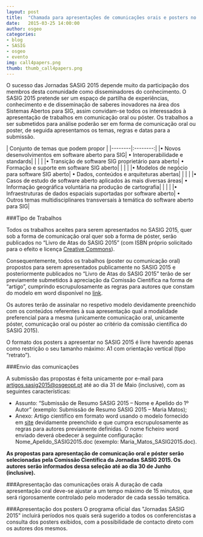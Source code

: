 ```yaml
---
layout: post
title:  "Chamada para apresentações de comunicações orais e posters no SASIG 2015"
date:   2015-03-25 14:00:00
author: osgeo
categories: 
- blog
- SASIG
- osgeo
- evento
img: call4papers.png
thumb: thumb_call4papers.png
---
```



O sucesso das Jornadas SASIG 2015 depende muito da participação dos membros desta comunidade como disseminadores do conhecimento. O SASIG 2015 pretende ser um espaço de partilha de experiências, conhecimento e de disseminação de saberes inovadores na área dos Sistemas Abertos para SIG, assim convidam-se todos os interessados à apresentação de trabalhos em comunicação oral ou póster. Os trabalhos a ser submetidos para análise poderão ser em forma de comunicação oral ou poster, de seguida apresentamos os temas, regras e datas para a submissão.<!--more-->


| Conjunto de temas que podem propor |
|--------|:--------:|
|• Novos desenvolvimentos em software aberto para SIG| • Interoperabilidade e standards|
| | |
|• Transição de software SIG proprietário para aberto| •   Formação e suporte em software SIG aberto|
| | |
|• Modelos de negócio para software SIG aberto| •   Dados, conteúdos e arquiteturas abertas|
| | |
|• Casos de estudo de software aberto aplicados às mais diversas áreas| •    Informação geográfica voluntária na produção de cartografia|
| | |
|• Infraestruturas de dados espaciais suportadas por software aberto| • Outros temas multidisciplinares transversais à temática do software aberto para SIG|


###Tipo de Trabalhos

Todos os trabalhos aceites para serem apresentados no SASIG 2015, quer sob a forma de comunicação oral quer sob a forma de póster, serão publicados no “Livro de Atas do SASIG 2015” (com ISBN próprio solicitado para o efeito e licença [Creative Commons](http://creativecommons.pt/cms/view/id/28/)).

Consequentemente, todos os trabalhos (poster ou comunicação oral) propostos para serem apresentados publicamente no SASIG 2015 e posteriormente publicados no “Livro de Atas do SASIG 2015” terão de ser previamente submetidos à apreciação da Comissão Científica na forma de “artigo”, cumprindo escrupulosamente as regras para autores que constam do modelo em word disponível no [link](https://drive.google.com/file/d/0B495G9xDT1s9QnpWS2FEdkVCZWM/view?usp=sharing).

Os autores terão de assinalar no respetivo modelo devidamente preenchido com os conteúdos referentes à sua apresentação qual a modalidade preferencial para a mesma (unicamente comunicação oral, unicamente póster, comunicação oral ou póster ao critério da comissão científica do SASIG 2015).

O formato dos posters a apresentar no SASIG 2015 é livre havendo apenas como restrição o seu tamanho máximo: A1 com orientação vertical (tipo “retrato”).


###Envio das comunicações

A submissão das propostas é feita unicamente por e-mail para <artigos.sasig2015@osgeopt.pt> até ao dia 31 de Maio (inclusive), com as seguintes características:

- Assunto: “Submissão de Resumo SASIG 2015 – Nome e Apelido do 1º Autor” (exemplo: Submissão de Resumo SASIG 2015 – Maria Matos);
- Anexo: Artigo científico em formato word usando o modelo fornecido em [site](https://drive.google.com/file/d/0B495G9xDT1s9QnpWS2FEdkVCZWM/view?usp=sharing) devidamente preenchido e que cumpra escrupulosamente as regras para autores previamente definidas. O nome ficheiro word enviado deverá obedecer à seguinte configuração: Nome_Apelido_SASIG2015.doc (exemplo: Maria_Matos_SASIG2015.doc).

**As propostas para apresentação de comunicação oral e póster serão selecionadas pela Comissão Científica da Jornadas SASIG 2015. Os autores serão informados dessa seleção até ao dia 30 de Junho (inclusive).**


###Apresentação das comunicações orais
A duração de cada apresentação oral deve-se ajustar a um tempo máximo de 15 minutos, que será rigorosamente controlado pelo moderador de cada sessão temática.


###Apresentação dos posters
O programa oficial das "Jornadas SASIG 2015" incluirá períodos nos quais será sugerido a todos os conferencistas a consulta dos posters exibidos, com a possibilidade de contacto direto com os autores dos mesmos.











